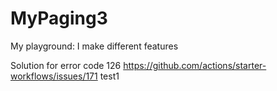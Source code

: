 # MyPaging3
My playground: I make different features

Solution for error code 126
https://github.com/actions/starter-workflows/issues/171
test1
